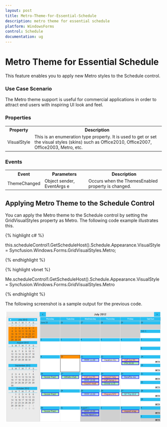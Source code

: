 ```yaml
---
layout: post
title: Metro-Theme-for-Essential-Schedule
description: metro theme for essential schedule
platform: WindowsForms
control: Schedule
documentation: ug
---
```


# Metro Theme for Essential Schedule

This feature enables you to apply new Metro styles to the Schedule control. 

### Use Case Scenario

The Metro theme support is useful for commercial applications in order to attract end users with inspiring UI look and feel.

### Properties

<table>
<tr>
<th>
Property</th><th>
Description</th></tr>
<tr>
<td>
VisualStyle</td><td>
This is an enumeration type property. It is used to get or set the visual styles (skins) such as Office2010, Office2007, Office2003, Metro, etc.</td></tr>
</table>

### Events

<table>
<tr>
<th>
Event</th><th>
Parameters</th><th>
Description</th></tr>
<tr>
<td>
ThemeChanged</td><td>
Object sender, EventArgs e</td><td>
Occurs when the ThemesEnabled property is changed.</td></tr>
</table>

## Applying Metro Theme to the Schedule Control

You can apply the Metro theme to the Schedule control by setting the GridVisualStyles property as Metro. The following code example illustrates this.

{% highlight c# %}

this.scheduleControl1.GetScheduleHost().Schedule.Appearance.VisualStyle = Syncfusion.Windows.Forms.GridVisualStyles.Metro;

{% endhighlight %}

{% highlight vbnet %}

Me.scheduleControl1.GetScheduleHost().Schedule.Appearance.VisualStyle = Syncfusion.Windows.Forms.GridVisualStyles.Metro

{% endhighlight %}

The following screenshot is a sample output for the previous code.

![](Metro-Theme-for-Essential-Schedule_images/Metro-Theme-for-Essential-Schedule_img1.png)